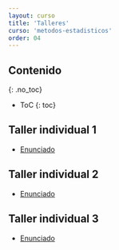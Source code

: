 ```yaml
---
layout: curso
title: 'Talleres'
curso: 'metodos-estadisticos'
order: 04
---
```



## Contenido
{: .no_toc}

* ToC
{: toc}

## Taller individual 1

- [Enunciado](./talleres/bacterias.html)

## Taller individual 2

- [Enunciado](./talleres/tallerIndividual2.pdf)

## Taller individual 3

- [Enunciado](./talleres/ejercicios_en_clase.html)
